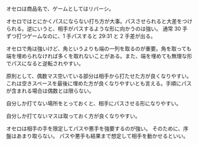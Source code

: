 オセロは商品名で、ゲームとしてはリバーシ。

オセロではとにかくパスにならない打ち方が大事。パスさせられると大差をつけられる。逆にいうと、相手がパスするような形に向かうのは強い。
通常 30 手ずつ打つゲームなのに、1 手パスすると 29:31 と 2 手差が出る。

オセロで角は強いけど、角というよりも端の一列を取るのが重要。角を取っても端を埋められなければ多くを取れないことがある。また、端を埋めても無理な形でパスになると逆転されやすい。

原則として、偶数マス空いている部分は相手から打たせた方が良くなりやすい。これは空きスペースを最後に埋めた方が良くなりやすいとも言える。手順にパスが含まれる場合は偶数とは限らない。

自分しか打てない場所をとっておくと、相手にパスさせる形になりやすい。

自分しか打てないマスは取っておく方が良くなりやすい。

オセロは相手の手を限定してパスや悪手を強要するのが強い。
そのために、序盤はあまり取らない。
パスや悪手も結果まで想定して相手を動かせるといい。
